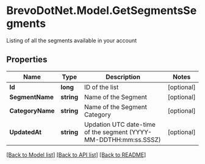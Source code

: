 # BrevoDotNet.Model.GetSegmentsSegments
Listing of all the segments available in your account

## Properties

Name | Type | Description | Notes
------------ | ------------- | ------------- | -------------
**Id** | **long** | ID of the list | [optional] 
**SegmentName** | **string** | Name of the Segment | [optional] 
**CategoryName** | **string** | Name of the Segment Category | [optional] 
**UpdatedAt** | **string** | Updation UTC date-time of the segment (YYYY-MM-DDTHH:mm:ss.SSSZ) | [optional] 

[[Back to Model list]](../../README.md#documentation-for-models) [[Back to API list]](../../README.md#documentation-for-api-endpoints) [[Back to README]](../../README.md)


